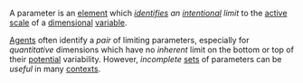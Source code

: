 A parameter is an [element](https://github.com/gcassel/Modular-Organization-Terminology/blob/master/terms/element.md) which *[identifies](https://github.com/gcassel/Modular-Organization-Terminology/blob/master/terms/identify.md) an [intentional](https://github.com/gcassel/Modular-Organization-Terminology/blob/master/terms/intention.md) limit* to the [active](https://github.com/gcassel/Modular-Organization-Terminology/blob/master/terms/active.md) [scale](https://github.com/gcassel/Modular-Organization-Terminology/blob/master/terms/scale.md) of a [dimensional](https://github.com/gcassel/Modular-Organization-Terminology/blob/master/terms/dimension.md) [variable](https://github.com/gcassel/Modular-Organization-Terminology/blob/master/terms/variable.md).

[Agents](https://github.com/gcassel/Modular-Organization-Terminology/blob/master/terms/agent.md) often identify a *pair* of limiting parameters, especially for *quantitative* dimensions which have no *inherent* limit on the bottom or top of their [potential](https://github.com/gcassel/Modular-Organization-Terminology/blob/master/terms/potential.md) variability.  However, *incomplete* [sets](https://github.com/gcassel/Modular-Organization-Terminology/blob/master/terms/set.md) of parameters can be *useful* in many [contexts](https://github.com/gcassel/Modular-Organization-Terminology/blob/master/terms/context.md).
